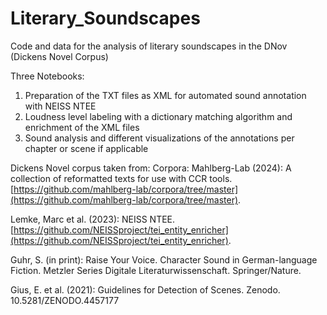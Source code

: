 # Literary_Soundscapes
Code and data for the analysis of literary soundscapes in the DNov (Dickens Novel Corpus)

Three Notebooks:
1) Preparation of the TXT files as XML for automated sound annotation with NEISS NTEE
2) Loudness level labeling with a dictionary matching algorithm and enrichment of the XML files
3) Sound analysis and different visualizations of the annotations per chapter or scene if applicable


Dickens Novel corpus taken from: Corpora: Mahlberg-Lab (2024): A collection of reformatted texts for use with CCR tools. [https://github.com/mahlberg-lab/corpora/tree/master](https://github.com/mahlberg-lab/corpora/tree/master).


Lemke, Marc et al. (2023): NEISS NTEE. [https://github.com/NEISSproject/tei_entity_enricher](https://github.com/NEISSproject/tei_entity_enricher). 

Guhr, S. (in print): Raise Your Voice. Character Sound in German-language Fiction. Metzler Series Digitale Literaturwissenschaft. Springer/Nature. 

Gius, E. et al. (2021): Guidelines for Detection of Scenes. Zenodo. 10.5281/ZENODO.4457177

